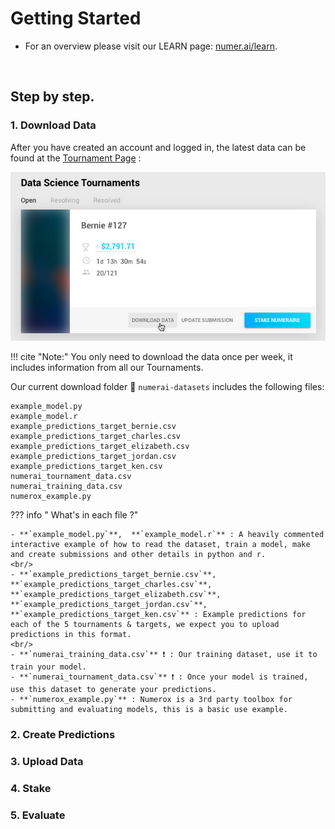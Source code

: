# Getting Started

- For an overview please visit our LEARN page: [numer.ai/learn](https://numer.ai/learn).
<br/>

## Step by step.

### 1. Download Data

After you have created an account and logged in, the latest data can be found at the [Tournament Page](https://numer.ai/rounds) :  

![downloadData](img/downloadData.jpg)


!!! cite "Note:"
    You only need to download the data once per week, it includes information from all our Tournaments.

Our current download folder 📁  `numerai-datasets` includes the following files:

```
example_model.py
example_model.r
example_predictions_target_bernie.csv
example_predictions_target_charles.csv
example_predictions_target_elizabeth.csv
example_predictions_target_jordan.csv
example_predictions_target_ken.csv
numerai_tournament_data.csv
numerai_training_data.csv
numerox_example.py
```  

??? info " What's in each file ?"

    - **`example_model.py`**,  **`example_model.r`** : A heavily commented interactive example of how to read the dataset, train a model, make and create submissions and other details in python and r.
    <br/>    
    - **`example_predictions_target_bernie.csv`**, **`example_predictions_target_charles.csv`**, **`example_predictions_target_elizabeth.csv`**, **`example_predictions_target_jordan.csv`**, **`example_predictions_target_ken.csv`** : Example predictions for each of the 5 tournaments & targets, we expect you to upload predictions in this format.
    <br/>
    - **`numerai_training_data.csv`** ❗ : Our training dataset, use it to train your model.
    - **`numerai_tournament_data.csv`** ❗ : Once your model is trained, use this dataset to generate your predictions.
    - **`numerox_example.py`** : Numerox is a 3rd party toolbox for submitting and evaluating models, this is a basic use example.


### 2. Create Predictions


### 3. Upload Data
### 4. Stake
### 5. Evaluate
